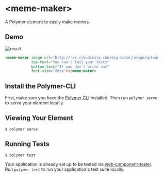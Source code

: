 # \<meme-maker\>

A Polymer element to easily make memes.


## Demo

![result](https://user-images.githubusercontent.com/8677283/27186312-d4976686-51df-11e7-8da0-eea6cc9500cf.png)

<!--
```
<custom-element-demo>
  <template>
    <link rel="import" href="meme-maker.html">
    <next-code-block></next-code-block>
  </template>
</custom-element-demo>
```
-->
```html
<meme-maker image-url="http://res.cloudinary.com/big-cabal/image/upload/w_700,f_auto,fl_lossy,q_auto/v1484916770/sense_jilgk7.png"
            top-text="You can't fail your tests"
            bottom-text="If you don't write any"
            font-size="28px"></meme-maker>
```



## Install the Polymer-CLI

First, make sure you have the [Polymer CLI](https://www.npmjs.com/package/polymer-cli) installed. Then run `polymer serve` to serve your element locally.

## Viewing Your Element

```
$ polymer serve
```

## Running Tests

```
$ polymer test
```

Your application is already set up to be tested via [web-component-tester](https://github.com/Polymer/web-component-tester). Run `polymer test` to run your application's test suite locally.

